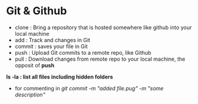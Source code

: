 # Git & Github

* clone : Bring a repository that is hosted somewhere like github into your local machine
* add : Track and changes in Git
* commit : saves your file in Git
* push : Upload Git commits to a remote repo, like Github
* pull : Download changes from remote repo to your local machine, the opposit of **push**

**ls -la : list all files including hidden folders**

* for commenting in *git commit -m "added file.pug" -m "some description"*